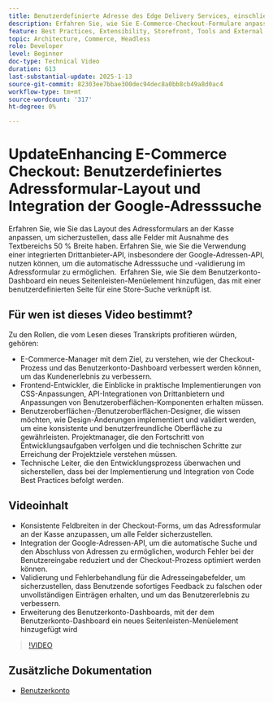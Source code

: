 ```yaml
---
title: Benutzerdefinierte Adresse des Edge Delivery Services, einschließlich automatischer Vervollständigung
description: Erfahren Sie, wie Sie E-Commerce-Checkout-Formulare anpassen und die Google-Adresssuche integrieren können, um das Benutzererlebnis zu verbessern und Eingabefehler zu reduzieren.
feature: Best Practices, Extensibility, Storefront, Tools and External Services
topic: Architecture, Commerce, Headless
role: Developer
level: Beginner
doc-type: Technical Video
duration: 613
last-substantial-update: 2025-1-13
source-git-commit: 82303ee7bbae300dec94dec8a0bb8cb49a8d0ac4
workflow-type: tm+mt
source-wordcount: '317'
ht-degree: 0%

---
```



# UpdateEnhancing E-Commerce Checkout: Benutzerdefiniertes Adressformular-Layout und Integration der Google-Adresssuche

Erfahren Sie, wie Sie das Layout des Adressformulars an der Kasse anpassen, um sicherzustellen, dass alle Felder mit Ausnahme des Textbereichs 50 % Breite haben. Erfahren Sie, wie Sie die Verwendung einer integrierten Drittanbieter-API, insbesondere der Google-Adressen-API, nutzen können, um die automatische Adresssuche und -validierung im Adressformular zu ermöglichen. &#x200B; Erfahren Sie, wie Sie dem Benutzerkonto-Dashboard ein neues Seitenleisten-Menüelement hinzufügen, das mit einer benutzerdefinierten Seite für eine Store-Suche verknüpft ist.

## Für wen ist dieses Video bestimmt?

Zu den Rollen, die vom Lesen dieses Transkripts profitieren würden, gehören:

* E-Commerce-Manager mit dem Ziel, zu verstehen, wie der Checkout-Prozess und das Benutzerkonto-Dashboard verbessert werden können, um das Kundenerlebnis zu verbessern.
* Frontend-Entwickler, die Einblicke in praktische Implementierungen von CSS-Anpassungen, API-Integrationen von Drittanbietern und Anpassungen von Benutzeroberflächen-Komponenten erhalten müssen.
* Benutzeroberflächen-/Benutzeroberflächen-Designer, die wissen möchten, wie Design-Änderungen implementiert und validiert werden, um eine konsistente und benutzerfreundliche Oberfläche zu gewährleisten.
Projektmanager, die den Fortschritt von Entwicklungsaufgaben verfolgen und die technischen Schritte zur Erreichung der Projektziele verstehen müssen.
* Technische Leiter, die den Entwicklungsprozess überwachen und sicherstellen, dass bei der Implementierung und Integration von Code Best Practices befolgt werden.


## Videoinhalt

* Konsistente Feldbreiten in der Checkout-Forms, um das Adressformular an der Kasse anzupassen, um alle Felder sicherzustellen.
* Integration der Google-Adressen-API, um die automatische Suche und den Abschluss von Adressen zu ermöglichen, wodurch Fehler bei der Benutzereingabe reduziert und der Checkout-Prozess optimiert werden können.
* Validierung und Fehlerbehandlung für die Adresseingabefelder, um sicherzustellen, dass Benutzende sofortiges Feedback zu falschen oder unvollständigen Einträgen erhalten, und um das Benutzererlebnis zu verbessern.
* Erweiterung des Benutzerkonto-Dashboards, mit der dem Benutzerkonto-Dashboard ein neues Seitenleisten-Menüelement hinzugefügt wird

>[!VIDEO](https://video.tv.adobe.com/v/3442787?learn=on)

## Zusätzliche Dokumentation

* [Benutzerkonto](https://experienceleague.adobe.com/developer/commerce/storefront/dropins/user-account/tutorials/)
